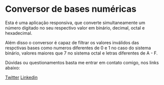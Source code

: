 # Conversor de bases numéricas

Esta é uma aplicação responsiva, que converte  simultaneamente um número digitado no seu respectivo  valor em binário, decimal, octal e hexadecimal.

Além disso o conversor é capaz de filtrar os valores inválidos das respctivas bases como numeros diferentes de 0 e 1 no caso do sistema binário, valores maiores que 7 no sistema octal e letras diferentes de A - F.

Dúvidas ou questionamentos basta me entrar em contato comigo, nos links abaixo:

[Twitter](https://twitter.com/vhmrj92) [Linkedin](https://www.linkedin.com/in/vhmrj92/
)
